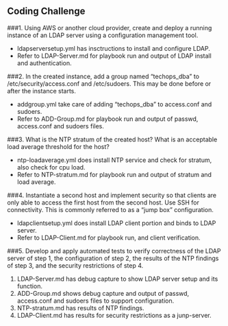 ##  Coding Challenge
###1. Using AWS or another cloud provider, create and deploy a running instance of an LDAP server using a configuration management tool.
- ldapserversetup.yml has insctructions to install and configure LDAP.
- Refer to LDAP-Server.md for playbook run and output of LDAP install and authentication.


###2. In the created instance, add a group named “techops_dba” to /etc/security/access.conf and /etc/sudoers. This may be done before or after the instance starts.
- addgroup.yml take care of adding  “techops_dba” to access.conf and sudoers.
- Refer to ADD-Group.md for playbook run and output of passwd, access.conf and sudoers files.


###3. What is the NTP stratum of the created host? What is an acceptable load average threshold for the host?
- ntp-loadaverage.yml does install NTP service and check for stratum, also check for cpu load.
- Refer to NTP-stratum.md for playbook run and output of stratum and load average. 


###4. Instantiate a second host and implement security so that clients are only able to access the first host from the second host. Use SSH for connectivity. This is commonly referred to as a “jump box” configuration.
- ldapclientsetup.yml does install LDAP client portion and binds to LDAP server.
- Refer to LDAP-Client.md for playbook run, and client verification.


###5. Develop and apply automated tests to verify correctness of the LDAP server of step 1, the configuration of step 2, the results of the NTP findings of step 3, and the security restrictions of step 4.
1. LDAP-Server.md has debug capture to show LDAP server setup and its function.
2. ADD-Group.md shows debug capture and output of passwd, access.conf and sudoers files to support configuration.
3. NTP-stratum.md has results of NTP findings.
4. LDAP-Client.md has results for security restrictions as a junp-server.






